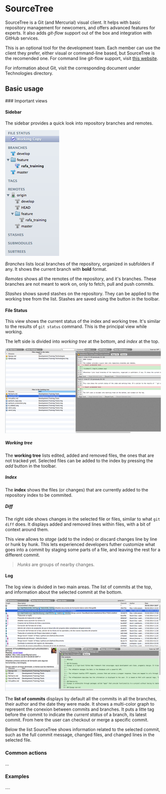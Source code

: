 # SourceTree

SourceTree is a Git (and Mercurial) visual client. It helps with basic repository management for newcomers, and offers advanced features for experts. It also adds *git-flow* support out of the box and integration with GitHub services.

This is an optional tool for the development team. Each member can use the client they prefer, either visual or command-line based, but SourceTree is the recomended one. For command line git-flow support, visit [this website](http://danielkummer.github.io/git-flow-cheatsheet/).

For information about Git, visit the corresponding document under Technologies directory.

## Basic usage

### Important views

#### Sidebar

The sidebar provides a quick look into repository branches and remotes.

![sidebar](./img/st_sidebar.png)

*Branches* lists local branches of the repository, organized in subfolders if any. It shows the current branch with **bold** format.

*Remotes* shows all the remotes of the repository, and it's branches. These branches are not meant to work on, only to fetch, pull and push commits.

*Stashes* shows saved stashes on the repository. They can be applied to the working tree from the list. Stashes are saved using the button in the toolbar.


#### File Status

This view shows the current status of the index and working tree. It's similar to the results of ```git status``` command. This is the principal view while working.

The left side is divided into *working tree* at the bottom, and *index* at the top. 

![file status](./img/st_file_status.png)

##### Working tree

The **working tree** lists edited, added and removed files, the ones that are not tracked yet. Selected files can be added to the index by pressing the *add* button in the toolbar. 

##### Index
The **index** shows the files (or changes) that are currently added to the repository index to be commited.

##### Diff
The right side shows changes in the selected file or files, similar to what ```git diff``` does. It displays added and removed lines within files, with a bit of context around them. 

This view allows to *stage* (add to the index) or discard changes line by line or hunk by hunk. This lets experienced developers futher customize what goes into a commit by staging some parts of a file, and leaving the rest for a different commit.

> *Hunks* are groups of nearby changes.

#### Log

The log view is divided in two main areas. The list of commits at the top, and information about the selected commit at the bottom.

![log](./img/sf_log.png)

The **list of commits** displays by default all the commits in all the branches, their author and the date they were made. It shows a multi-color graph to represent the conexion between commits and branches. It puts a litte tag before the commit to indicate the *current status* of a branch, its latest commit. From here the user can checkout or merge a specific commit.

Below the list SourceTree shows information related to the selected commit, such as the full commit message, changed files, and changed lines in the selected file.

### Common actions
...

### Examples
....